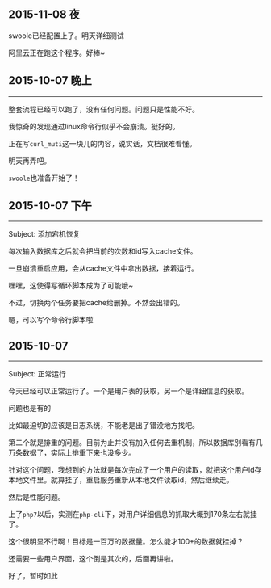 ## 2015-11-08 夜

swoole已经配置上了。明天详细测试

阿里云正在跑这个程序。好棒~

## 2015-10-07 晚上

---

整套流程已经可以跑了，没有任何问题。问题只是性能不好。

我惊奇的发现通过linux命令行似乎不会崩溃。挺好的。

正在写`curl_muti`这一块儿的内容，说实话，文档很难看懂。

明天再弄吧。

`swoole`也准备开始了！

## 2015-10-07 下午

---

Subject: 添加宕机恢复

每次输入数据库之后就会把当前的次数和id写入cache文件。

一旦崩溃重启应用，会从cache文件中拿出数据，接着运行。

嘿嘿，这使得写循环脚本成为了可能哦~

不过，切换两个任务要把cache给删掉。不然会出错的。

嗯，可以写个命令行脚本啦


## 2015-10-07

------

Subject: 正常运行

今天已经可以正常运行了。一个是用户表的获取，另一个是详细信息的获取。

问题也是有的

比如最迫切的应该是日志系统，不能老是出了错没地方找吧。

第二个就是排重的问题。目前为止并没有加入任何去重机制，所以数据库别看有几万条数据了，实际上排重下来也没多少。

针对这个问题，我想到的方法就是每次完成了一个用户的读取，就把这个用户id存本地文件里。就算挂了，重启服务重新从本地文件读取id，然后继续走。

然后是性能问题。

上了`php7`以后，实测在`php-cli`下，对用户详细信息的抓取大概到170条左右就挂了。

这个很明显不行啊！目标是一百万的数据量。怎么能才100+的数据就挂掉？

还需要一些用户界面，这个倒是其次的，后面再讲啦。

好了，暂时如此


